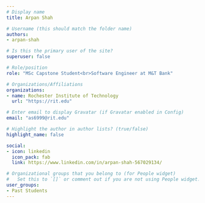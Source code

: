 ```yaml
---
# Display name
title: Arpan Shah

# Username (this should match the folder name)
authors:
- arpan-shah

# Is this the primary user of the site?
superuser: false

# Role/position
role: "MSc Capstone Student<br>Software Engineer at M&T Bank"

# Organizations/Affiliations
organizations:
- name: Rochester Institute of Technology
  url: "https://rit.edu"

# Enter email to display Gravatar (if Gravatar enabled in Config)
email: "as6999@rit.edu"

# Highlight the author in author lists? (true/false)
highlight_name: false

social:
- icon: linkedin
  icon_pack: fab
  link: https://www.linkedin.com/in/arpan-shah-567029134/

# Organizational groups that you belong to (for People widget)
#   Set this to `[]` or comment out if you are not using People widget.
user_groups:
- Past Students
---
```

